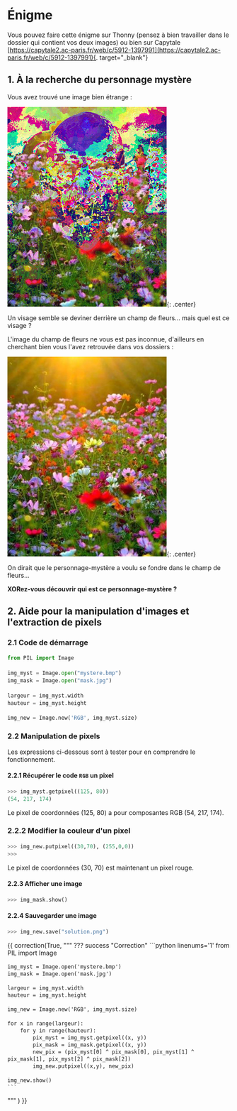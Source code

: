 # Énigme

Vous pouvez faire cette énigme sur Thonny (pensez à bien travailler dans le dossier qui contient vos deux images) ou bien sur Capytale 
[https://capytale2.ac-paris.fr/web/c/5912-1397991](https://capytale2.ac-paris.fr/web/c/5912-1397991){. target="_blank"}

## 1. À la recherche du personnage mystère

Vous avez trouvé une image bien étrange :

![](data/mystere.bmp){: .center}

Un visage semble se deviner derrière un champ de fleurs... mais quel est ce visage ?

L'image du champ de fleurs ne vous est pas inconnue, d'ailleurs en cherchant bien vous l'avez retrouvée dans vos dossiers :

![](data/mask.jpg){: .center}


On dirait que le personnage-mystère a voulu se fondre dans le champ de fleurs...

**XORez-vous découvrir qui est ce personnage-mystère ?**


## 2. Aide pour la manipulation d'images et l'extraction de pixels

### 2.1 Code de démarrage

```python linenums='1'
from PIL import Image

img_myst = Image.open("mystere.bmp")
img_mask = Image.open("mask.jpg")

largeur = img_myst.width
hauteur = img_myst.height

img_new = Image.new('RGB', img_myst.size)
```
### 2.2 Manipulation de pixels

Les expressions ci-dessous sont à tester pour en comprendre le fonctionnement. 

#### 2.2.1 Récupérer le code ```RGB```  un pixel

```python
>>> img_myst.getpixel((125, 80))
(54, 217, 174)
```
Le pixel de coordonnées (125, 80) a pour composantes RGB (54, 217, 174).

### 2.2.2 Modifier la couleur d'un pixel

```python
>>> img_new.putpixel((30,70), (255,0,0))
>>> 
```
Le pixel de coordonnées (30, 70) est maintenant un pixel rouge.

#### 2.2.3 Afficher une image

```python
>>> img_mask.show()
```

#### 2.2.4 Sauvegarder une image
```python
>>> img_new.save("solution.png")
```

{{
correction(True,
"""
??? success \"Correction\" 
    ```python linenums='1'
    from PIL import Image

    img_myst = Image.open('mystere.bmp')
    img_mask = Image.open('mask.jpg')

    largeur = img_myst.width
    hauteur = img_myst.height

    img_new = Image.new('RGB', img_myst.size)

    for x in range(largeur):
        for y in range(hauteur):
            pix_myst = img_myst.getpixel((x, y))
            pix_mask = img_mask.getpixel((x, y))
            new_pix = (pix_myst[0] ^ pix_mask[0], pix_myst[1] ^ pix_mask[1], pix_myst[2] ^ pix_mask[2])
            img_new.putpixel((x,y), new_pix)

    img_new.show() 
    ```
"""
)
}}